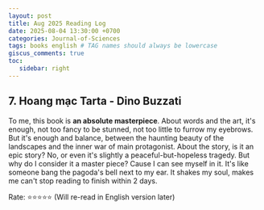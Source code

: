 ```yaml
---
layout: post
title: Aug 2025 Reading Log
date: 2025-08-04 13:30:00 +0700
categories: Journal-of-Sciences
tags: books english # TAG names should always be lowercase
giscus_comments: true
toc:
   sidebar: right
---
```


## 7. Hoang mạc Tarta - Dino Buzzati

To me, this book is **an absolute masterpiece**. About words and the art, it's enough, not too fancy to be stunned, not too little to furrow my eyebrows. But it's enough and balance, between the haunting beauty of the landscapes and the inner war of main protagonist. About the story, is it an epic story? No, or even it's slightly a peaceful-but-hopeless tragedy. But why do I consider it a master piece? Cause I can see myself in it. It's like someone bang the pagoda's bell next to my ear. It shakes my soul, makes me can't stop reading to finish within 2 days.

Rate: :star::star::star::star::star: (Will re-read in English version later)
